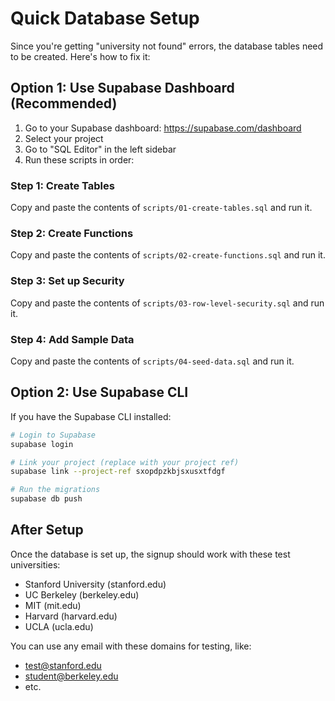 # Quick Database Setup

Since you're getting "university not found" errors, the database tables need to be created. Here's how to fix it:

## Option 1: Use Supabase Dashboard (Recommended)

1. Go to your Supabase dashboard: https://supabase.com/dashboard
2. Select your project
3. Go to "SQL Editor" in the left sidebar
4. Run these scripts in order:

### Step 1: Create Tables
Copy and paste the contents of `scripts/01-create-tables.sql` and run it.

### Step 2: Create Functions  
Copy and paste the contents of `scripts/02-create-functions.sql` and run it.

### Step 3: Set up Security
Copy and paste the contents of `scripts/03-row-level-security.sql` and run it.

### Step 4: Add Sample Data
Copy and paste the contents of `scripts/04-seed-data.sql` and run it.

## Option 2: Use Supabase CLI

If you have the Supabase CLI installed:

```bash
# Login to Supabase
supabase login

# Link your project (replace with your project ref)
supabase link --project-ref sxopdpzkbjsxusxtfdgf

# Run the migrations
supabase db push
```

## After Setup

Once the database is set up, the signup should work with these test universities:
- Stanford University (stanford.edu)
- UC Berkeley (berkeley.edu) 
- MIT (mit.edu)
- Harvard (harvard.edu)
- UCLA (ucla.edu)

You can use any email with these domains for testing, like:
- test@stanford.edu
- student@berkeley.edu
- etc. 